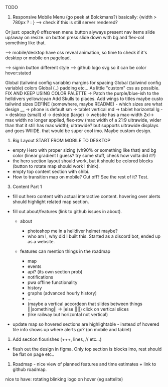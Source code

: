 TODO

1. Responsive Mobile Menu (go peek at Bolckmans?)
   basically: {width > 780px ? <DesktopMenu /> : <MobileMenu /> }
   --> check if this is still server rendered?

Or just: opacity0 offscreen menu button alyways present
nav items slide up/away on resize. on button press slide down with bg and flex-col
something like that.

--> mobile/desktop have css reveal animation, so time to check if it's desktop or mobile on pageload.

--> signin button different style
--> github logo svg so it can be color hover:stated

Global (tailwind config variable) margins for spacing
Global (tailwind config variable) colors
Global (..) padding
etc...
As little "custom" css as possible.
FIX AND KEEP USING COLOR PALETTE -> Patch the purple/blue-ish to the helldivers yellow/cyan
Add Skulls to places.
Add wings to titles
maybe custo tailwind sizes
DEFINE (somewhere, maybe README) - which sizes are what design
\_\_ -> phone is default
sm -> tablet vertical
md -> tablet horizontal
lg -> desktop (small)
xl -> desktop (large) -> website has a max-width
2xl-> max width no longer applied, flex-row (max width of a 21:9 ultrawide, wider than that it still has max width);
ultrawide? but supports ultrawide displays and goes WIIIDE. that would be super cool imo. Maybe custom design.

1. Big Layout
   START FROM MOBILE TO DESKTOP

- empty Hero with proper sizing (vh90% or something like that) and bg color (linear gradient I guess? try some stuff, check how volta did it?)
- the hero section layout should work, but it should be colored blocks (button to rotate map should work I think).
- empty top content section with chibi.
- How to transition map on mobile? Cut off? See the rest of it? Test.

3. Content Part 1

- fill out hero content with actual interactive content. hovering over alerts should highlight related map section.
- fill out about/features (link to github issues in about).

    - about

        - photoshop me in a helldiver helmet maybe?
        - who am I, why did I built this. Started as a discord bot, ended up as a website.

    - features can mention things in the roadmap
        - map
        - events
        - api? (its own section prob)
        - notifications
        - pwa offline functionality
        - history
        - graphs (advanced hourly history)
        - ...
        - (maybe a vertical accordeon that slides between things |||something|| -> |else ||||) click on vertical slices
        - (like railway but horizontal not vertical)

- update map so hovered sections are highlightable - instead of hovered tile info shows up where alerts go? (on mobile and tablet)

1. Add section flourishes (+++, lines, // etc...)

- flesh out the design in figma. Only top section is blocks imo, rest should be flat on page etc..

1. Roadmap - nice view of planned features and time estimates + link to github roadmap.

nice to have: rotating blinking logo on hover (eg sattelite)
